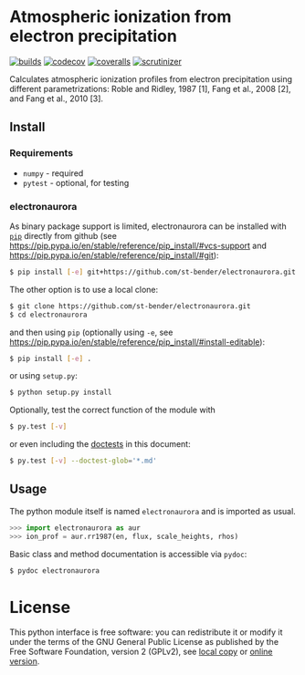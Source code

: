 # Atmospheric ionization from electron precipitation

[![builds](https://travis-ci.com/st-bender/electronaurora.svg?branch=master)](https://travis-ci.com/st-bender/electronaurora)
[![codecov](https://codecov.io/gh/st-bender/electronaurora/badge.svg)](https://codecov.io/gh/st-bender/electronaurora)
[![coveralls](https://coveralls.io/repos/github/st-bender/electronaurora/badge.svg)](https://coveralls.io/github/st-bender/electronaurora)
[![scrutinizer](https://scrutinizer-ci.com/g/st-bender/electronaurora/badges/quality-score.png?b=master)](https://scrutinizer-ci.com/g/st-bender/electronaurora/?branch=master)

Calculates atmospheric ionization profiles from electron precipitation
using different parametrizations: Roble and Ridley, 1987 [1],
Fang et al., 2008 [2], and Fang et al., 2010 [3].

## Install

### Requirements

- `numpy` - required
- `pytest` - optional, for testing

### electronaurora

As binary package support is limited, electronaurora can be installed
with [`pip`](https://pip.pypa.io) directly from github
(see <https://pip.pypa.io/en/stable/reference/pip_install/#vcs-support>
and <https://pip.pypa.io/en/stable/reference/pip_install/#git>):

```sh
$ pip install [-e] git+https://github.com/st-bender/electronaurora.git
```

The other option is to use a local clone:

```sh
$ git clone https://github.com/st-bender/electronaurora.git
$ cd electronaurora
```
and then using `pip` (optionally using `-e`, see
<https://pip.pypa.io/en/stable/reference/pip_install/#install-editable>):

```sh
$ pip install [-e] .
```

or using `setup.py`:

```sh
$ python setup.py install
```

Optionally, test the correct function of the module with

```sh
$ py.test [-v]
```

or even including the [doctests](https://docs.python.org/library/doctest.html)
in this document:

```sh
$ py.test [-v] --doctest-glob='*.md'
```

## Usage

The python module itself is named `electronaurora` and is imported as usual.

```python
>>> import electronaurora as aur
>>> ion_prof = aur.rr1987(en, flux, scale_heights, rhos)

```

Basic class and method documentation is accessible via `pydoc`:

```sh
$ pydoc electronaurora
```

# License

This python interface is free software: you can redistribute it or modify
it under the terms of the GNU General Public License as published by
the Free Software Foundation, version 2 (GPLv2), see [local copy](./LICENSE)
or [online version](http://www.gnu.org/licenses/gpl-2.0.html).
